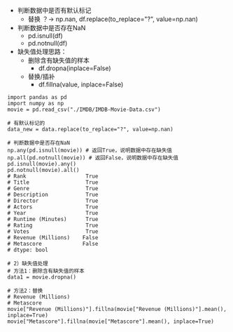 - 判断数据中是否有默认标记
	- 替换 ？-> np.nan, df.replace(to_replace="?", value=np.nan)
- 判断数据中是否存在NaN
	- pd.isnull(df)
	- pd.notnull(df)
- 缺失值处理思路：
	- 删除含有缺失值的样本
		- df.dropna(inplace=False)
	- 替换/插补
		- df.fillna(value, inplace=False)

```
import pandas as pd
import numpy as np
movie = pd.read_csv("./IMDB/IMDB-Movie-Data.csv")

# 有默认标记的
data_new = data.replace(to_replace="?", value=np.nan)

# 判断数据中是否存在NaN
np.any(pd.isnull(movie)) # 返回True，说明数据中存在缺失值
np.all(pd.notnull(movie)) # 返回False，说明数据中存在缺失值
pd.isnull(movie).any()
pd.notnull(movie).all()
# Rank                   True
# Title                  True
# Genre                  True
# Description            True
# Director               True
# Actors                 True
# Year                   True
# Runtime (Minutes)      True
# Rating                 True
# Votes                  True
# Revenue (Millions)    False
# Metascore             False
# dtype: bool
```

```
# 2）缺失值处理
# 方法1：删除含有缺失值的样本
data1 = movie.dropna()

# 方法2：替换
# Revenue (Millions)    
# Metascore
movie["Revenue (Millions)"].fillna(movie["Revenue (Millions)"].mean(), inplace=True)
movie["Metascore"].fillna(movie["Metascore"].mean(), inplace=True)
```